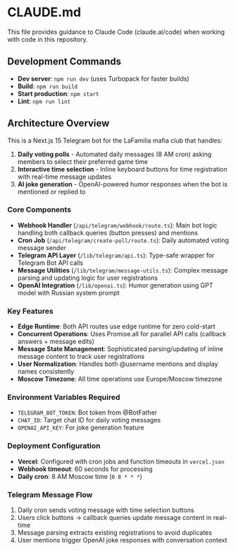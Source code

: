 # CLAUDE.md

This file provides guidance to Claude Code (claude.ai/code) when working with code in this repository.

## Development Commands

- **Dev server**: `npm run dev` (uses Turbopack for faster builds)
- **Build**: `npm run build`
- **Start production**: `npm start`
- **Lint**: `npm run lint`

## Architecture Overview

This is a Next.js 15 Telegram bot for the LaFamilia mafia club that handles:

1. **Daily voting polls** - Automated daily messages (8 AM cron) asking members to select their preferred game time
2. **Interactive time selection** - Inline keyboard buttons for time registration with real-time message updates
3. **AI joke generation** - OpenAI-powered humor responses when the bot is mentioned or replied to

### Core Components

- **Webhook Handler** (`/api/telegram/webhook/route.ts`): Main bot logic handling both callback queries (button presses) and mentions
- **Cron Job** (`/api/telegram/create-poll/route.ts`): Daily automated voting message sender
- **Telegram API Layer** (`/lib/telegram/api.ts`): Type-safe wrapper for Telegram Bot API calls
- **Message Utilities** (`/lib/telegram/message-utils.ts`): Complex message parsing and updating logic for user registrations
- **OpenAI Integration** (`/lib/openai.ts`): Humor generation using GPT model with Russian system prompt

### Key Features

- **Edge Runtime**: Both API routes use edge runtime for zero cold-start
- **Concurrent Operations**: Uses Promise.all for parallel API calls (callback answers + message edits)
- **Message State Management**: Sophisticated parsing/updating of inline message content to track user registrations
- **User Normalization**: Handles both @username mentions and display names consistently
- **Moscow Timezone**: All time operations use Europe/Moscow timezone

### Environment Variables Required

- `TELEGRAM_BOT_TOKEN`: Bot token from @BotFather
- `CHAT_ID`: Target chat ID for daily voting messages
- `OPENAI_API_KEY`: For joke generation feature

### Deployment Configuration

- **Vercel**: Configured with cron jobs and function timeouts in `vercel.json`
- **Webhook timeout**: 60 seconds for processing
- **Daily cron**: 8 AM Moscow time (`0 8 * * *`)

### Telegram Message Flow

1. Daily cron sends voting message with time selection buttons
2. Users click buttons → callback queries update message content in real-time
3. Message parsing extracts existing registrations to avoid duplicates
4. User mentions trigger OpenAI joke responses with conversation context